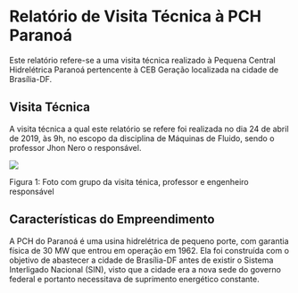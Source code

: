 # Relatório de Visita Técnica à PCH Paranoá
Este relatório refere-se a uma visita técnica realizado à Pequena Central Hidrelétrica Paranoá pertencente à CEB Geração localizada na cidade de Brasília-DF.


## Visita Técnica
A visita técnica a qual este relatório se refere foi realizada no dia 24 de abril de 2019, às 9h, no escopo da disciplina de Máquinas de Fluido, sendo o professor Jhon Nero o responsável.

![](blob:https://web.whatsapp.com/16806318-514c-40a5-b281-3b96791be1b4)

Figura 1: Foto com grupo da visita ténica, professor e engenheiro responsável

## Características do Empreendimento
A PCH do Paranoá é uma usina hidrelétrica de pequeno porte, com garantia física de 30 MW que entrou em operação em 1962. Ela foi construída com o objetivo de abastecer a cidade de Brasília-DF antes de existir o Sistema Interligado Nacional (SIN), visto que a cidade era a nova sede do governo federal e portanto necessitava de suprimento energético constante.


## 

